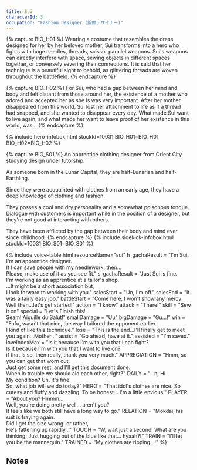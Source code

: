 ```yaml
---
title: Sui
characterId: 3
occupation: "Fashion Designer (服飾デザイナー)"
---
```


{% capture BIO_H01 %}
Wearing a costume that resembles the dress designed for her by her beloved mother, Sui transforms into a hero who fights with huge needles, threads, scissor parallel weapons. Sui's weapons can directly interfere with space, sewing objects in different spaces together, or conversely severing their connections. It is said that her technique is a beautiful sight to behold, as glittering threads are woven throughout the battlefield.
{% endcapture %}

{% capture BIO_H02 %}
For Sui, who had a gap between her mind and body and felt distant from those around her, the existence of a mother who adored and accepted her as she is was very important. After her mother disappeared from this world, Sui lost her attachment to life as if a thread had snapped, and she wanted to disappear every day. What made Sui want to live again, and what made her want to leave proof of her existence in this world, was...
{% endcapture %}

{% include hero-infobox.html stockId=10031 BIO_H01=BIO_H01 BIO_H02=BIO_H02 %}

{% capture BIO_S01 %}
An apprentice clothing designer from Orient City studying design under tutorship.

As someone born in the Lunar Capital, they are half-Lunarian and half-Earthling.

Since they were acquainted with clothes from an early age, they have a deep knowledge of clothing and fashion.

They posses a cool and dry personality and a somewhat poisonous tongue. Dialogue with customers is important while in the position of a designer, but they're not good at interacting with others.

They have been afflicted by the gap between their body and mind ever since childhood.
{% endcapture %}
{% include sidekick-infobox.html stockId=10031 BIO_S01=BIO_S01 %}

{% include voice-table.html resourceName="sui"
h_gachaResult = "I'm Sui.<br>I'm an apprentice designer.<br>If I can save people with my needlework, then…<br>Please, make use of it as you see fit."
s_gachaResult = "Just Sui is fine.<br>I'm working as an apprentice at a tailor's shop.<br>…It might be a short association but,<br>I look forward to working with you."
salesStart = "Un, I'm off."
salesEnd = "It was a fairly easy job."
battleStart = "Come here, I won't show any mercy<br>Well then…let's get started!"
action = "I know"
attack = "There!"
skill = "Sew it on"
special = "Let's Finish this!<br>Seam! Aiguille du Salut!"
smallDamage = "Uu"
bigDamage = "Gu…!"
win = "Fufu, wasn't that nice, the way I tailored the opponent earlier.<br>I kind of like this technique."
lose = "This is the end…I'll finally get to meet you again...Mother…"
assist = "Go ahead, have at it."
assisted = "I'm saved."
loveIndexMax = "Is it because I'm with you that I can fight?<br>Is it because I'm with you that I want to live on?<br>if that is so, then really, thank you very much."
APPRECIATION = "Hmm, so you can get that worn out.<br>Just get some rest, and I'll get this document done.<br>When in trouble we should aid each other, right?"
DAILY = "…n, Hi<br>My condition? Un, it's fine.<br>So, what job will we do today?"
HERO = "That idol's clothes are nice.  So cutesy and fluffy and dazzling. To be honest... I'm a little envious."
PLAYER = "About you? Hmmm…<br>Well, you're doing pretty well... aren't you?<br>It feels like we both still have a long way to go."
RELATION = "Mokdai, his suit is fraying again.<br>Did I get the size wrong..or rather,<br>He's fattening up rapidly…"
TOUCH = "W, wait just a second! What are you thinking!  Just hugging out of the blue like that... hyaah?!"
TRAIN = "I'll let you be the mannequin."
TRAINED = "My clothes are ripping…!"
%}

## Notes

